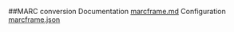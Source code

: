 ##MARC conversion
Documentation [marcframe.md](marcframe.md)
Configuration [marcframe.json](marcframe.json)
